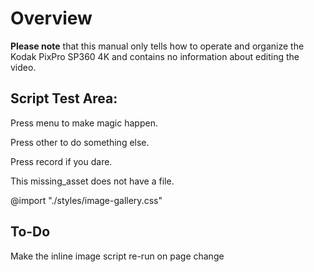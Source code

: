 <script type="text/javascript" src="./SCRIPT.js"></script>

# Overview

**Please note** that this manual only tells how to operate and organize the Kodak PixPro SP360 4K and contains no information about editing the video.


## Script Test Area: 

Press <span>menu</span> to make magic happen. 

Press <span>other</span> to do something else. 

Press <span>record</span> if you dare. 

This <span class="missing-asset">missing_asset</span> does not have a file. 

@import "./styles/image-gallery.css"


## To-Do

Make the inline image script re-run on page change